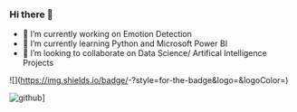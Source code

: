 ### Hi there 👋

- 🔭 I’m currently working on Emotion Detection
- 🌱 I’m currently learning Python and Microsoft Power BI
- 👯 I’m looking to collaborate on Data Science/ Artifical Intelligence Projects

![<Badge Name>](https://img.shields.io/badge/<Badge Text>-<Background Color>?style=for-the-badge&logo=<Icon Name>&logoColor=<Logo Color>)

  ![github](https://img.shields.io/badge/GitHub-000000?style=for-the-badge&logo=GitHub&logoColor=white)]


<!--
**ozaneermis/ozaneermis** is a ✨ _special_ ✨ repository because its `README.md` (this file) appears on your GitHub profile.

Here are some ideas to get you started:

- 🔭 I’m currently working on Emotion Detection
- 🌱 I’m currently learning Python and Microsoft Power BI
- 👯 I’m looking to collaborate on Data Science/ Artifical Intelligence Projects

- 📫 How to reach me: ozaneermis@hotmail.com
-->
